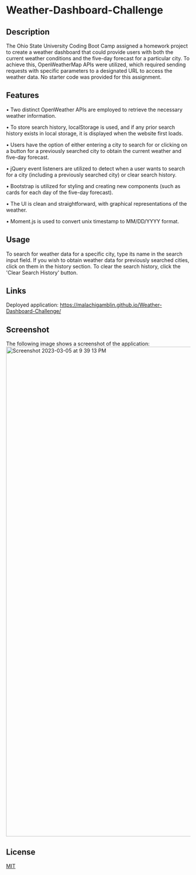 # Weather-Dashboard-Challenge

## Description

The Ohio State University Coding Boot Camp assigned a homework project to create a weather dashboard that could provide users with both the current weather conditions and the five-day forecast for a particular city. To achieve this, OpenWeatherMap APIs were utilized, which required sending requests with specific parameters to a designated URL to access the weather data. No starter code was provided for this assignment.

## Features

• Two distinct OpenWeather APIs are employed to retrieve the necessary weather information.

• To store search history, localStorage is used, and if any prior search history exists in local storage, it  is displayed when the website first loads.

• Users have the option of either entering a city to search for or clicking on a button for a previously searched city to obtain the current weather and five-day forecast.

• jQuery event listeners are utilized to detect when a user wants to search for a city (including a previously searched city) or clear search history.

• Bootstrap is utilized for styling and creating new components (such as cards for each day of the five-day forecast).

• The UI is clean and straightforward, with graphical representations of the weather.

• Moment.js is used to convert unix timestamp to MM/DD/YYYY format.
 
## Usage

To search for weather data for a specific city, type its name in the search input field. If you wish to obtain weather data for previously searched cities, click on them in the history section. To clear the search history, click the 'Clear Search History' button.

## Links

Deployed application: https://malachigamblin.github.io/Weather-Dashboard-Challenge/

## Screenshot

The following image shows a screenshot of the application:
<img width="1337" alt="Screenshot 2023-03-05 at 9 39 13 PM" src="https://user-images.githubusercontent.com/118701306/223007089-6e79f2c6-c060-4c2d-bf52-74bb52a5f03c.png">

## License

[MIT](https://choosealicense.com/licenses/mit/)